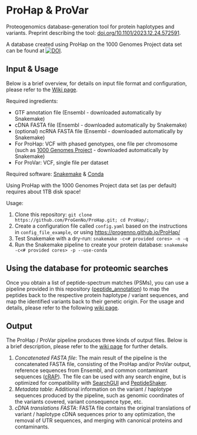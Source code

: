 # ProHap & ProVar
Proteogenomics database-generation tool for protein haplotypes and variants. Preprint describing the tool: [doi.org/10.1101/2023.12.24.572591](https://doi.org/10.1101/2023.12.24.572591). 

A database created using ProHap on the 1000 Genomes Project data set can be found at [![DOI](https://zenodo.org/badge/DOI/10.5281/zenodo.10149278.svg)](https://doi.org/10.5281/zenodo.10149278).

## Input & Usage
Below is a brief overview, for details on input file format and configuration, please refer to the [Wiki page](https://github.com/ProGenNo/ProHap/wiki/Input-&-Usage).

Required ingredients:
 - GTF annotation file (Ensembl - downloaded automatically by Snakemake)
 - cDNA FASTA file (Ensembl - downloaded automatically by Snakemake)
 - (optional) ncRNA FASTA file (Ensembl - downloaded automatically by Snakemake)
 - For ProHap: VCF with phased genotypes, one file per chromosome \(such as [1000 Genomes Project](http://ftp.1000genomes.ebi.ac.uk/vol1/ftp/data_collections/1000G_2504_high_coverage/working/20220422_3202_phased_SNV_INDEL_SV/) - downloaded automatically by Snakemake\)
 - For ProVar: VCF, single file per dataset

Required software: [Snakemake](https://snakemake.readthedocs.io/en/stable/) & [Conda](https://docs.conda.io/en/latest/)

Using ProHap with the 1000 Genomes Project data set (as per default) requires about 1TB disk space!

Usage:
 1. Clone this repository: `git clone https://github.com/ProGenNo/ProHap.git; cd ProHap/;`
 2. Create a configuration file called `config.yaml` based on the instructions in `config_file_example`, or using https://progenno.github.io/ProHap/
 3. Test Snakemake with a dry-run: `snakemake -c<# provided cores> -n -q`
 4. Run the Snakemake pipeline to create your protein database: `snakemake -c<# provided cores> -p --use-conda`

## Using the database for proteomic searches
Once you obtain a list of peptide-spectrum matches (PSMs), you can use a pipeline provided in this repository \([peptide_annotation](https://github.com/ProGenNo/ProHap/tree/main/peptide_annotation)\) to map the peptides back to the respective protein haplotype / variant sequences, and map the identified variants back to their genetic origin. For the usage and details, please refer to the following [wiki page](https://github.com/ProGenNo/ProHap/wiki/Using-the-database-for-proteomic-searches).

## Output
The ProHap / ProVar pipeline produces three kinds of output files. Below is a brief description, please refer to the [wiki page](https://github.com/ProGenNo/ProHap/wiki/Output-files) for further details.

1. *Concatenated FASTA file*: The main result of the pipeline is the concatenated FASTA file, consisting of the ProHap and/or ProVar output, reference sequences from Ensembl, and common contaminant sequences \([cRAP](https://www.thegpm.org/crap/)\). The file can be used with any search engine, but is optimized for compatibility with [SearchGUI](http://compomics.github.io/projects/searchgui) and [PeptideShaker](http://compomics.github.io/projects/peptide-shaker).
2. *Metadata table*: Additional information on the variant / haplotype sequences produced by the pipeline, such as genomic coordinates of the variants covered, variant consequence type, etc.
3. *cDNA translations FASTA*: FASTA file contains the original translations of variant / haplotype cDNA sequences prior to any optimization, the removal of UTR sequences, and merging with canonical proteins and contaminants.
